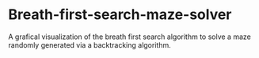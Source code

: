 # Breath-first-search-maze-solver

A grafical visualization of the breath first search algorithm to solve a maze randomly generated via a backtracking algorithm. 
